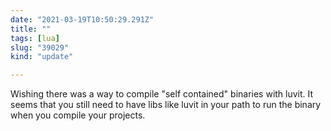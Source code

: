 ```yaml
---
date: "2021-03-19T10:50:29.291Z"
title: ""
tags: [lua]
slug: "39029"
kind: "update"

---
```

Wishing there was a way to compile "self contained" binaries with luvit. It seems that you still need to have libs like luvit in your path to run the binary when you compile your projects.